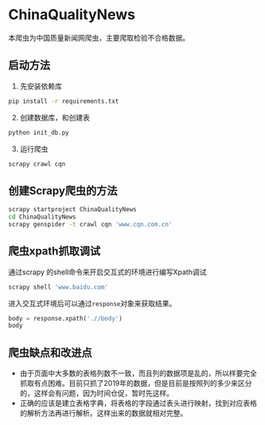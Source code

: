 # ChinaQualityNews
本爬虫为中国质量新闻网爬虫，主要爬取检验不合格数据。

## 启动方法
1. 先安装依赖库
```bash
pip install -r requirements.txt
```

2. 创建数据库，和创建表
```bash
python init_db.py
```

3. 运行爬虫
```bash
scrapy crawl cqn
```

## 创建Scrapy爬虫的方法
```bash
scrapy startproject ChinaQualityNews
cd ChinaQualityNews
scrapy genspider -t crawl cqn 'www.cqn.com.cn'
```

## 爬虫xpath抓取调试
通过scrapy 的shell命令来开启交互式的环境进行编写Xpath调试
```bash
scrapy shell 'www.baidu.com'
```
进入交互式环境后可以通过`response`对象来获取结果。
```python
body = response.xpath('.//body')
body
```

## 爬虫缺点和改进点
- 由于页面中大多数的表格列数不一致，而且列的数据项是乱的，所以样要完全抓取有点困难。目前只抓了2019年的数据，但是目前是按照列的多少来区分的，这样会有问题，因为时间仓促，暂时先这样。
- 正确的应该是建立表格字典，将表格的字段通过表头进行映射，找到对应表格的解析方法再进行解析。这样出来的数据就相对完整。